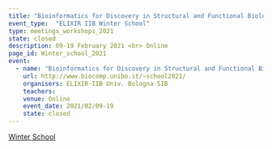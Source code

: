```yaml
---
title: "Bioinformatics for Discovery in Structural and Functional Biology"
event_type:  "ELIXIR IIB Winter School"
type: meetings_workshops_2021
state: closed
description: 09-19 February 2021 <br> Online
page_id: Winter_school_2021
event:
  - name: "Bioinformatics for Discovery in Structural and Functional Biology"
    url: http://www.biocomp.unibo.it/~school2021/
    organisers: ELIXIR-IIB Univ. Bologna SIB
    teachers: 
    venue: Online
    event_date: 2021/02/09-19
    state: closed
---
```


[Winter School](http://www.biocomp.unibo.it/~school2021/)


<br>